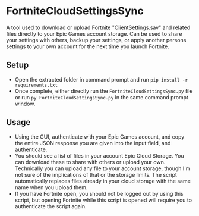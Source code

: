 # FortniteCloudSettingsSync
A tool used to download or upload Fortnite "ClientSettings.sav" and related files directly to your Epic Games account storage. Can be used to share your settings with others, backup your settings, or apply another persons settings to your own account for the next time you launch Fortnite.

## Setup
- Open the extracted folder in command prompt and run ``pip install -r requirements.txt``
- Once complete, either directly run the ``FortniteCloudSettingsSync.py`` file or run ``py FortniteCloudSettingsSync.py`` in the same command prompt window.

## Usage
- Using the GUI, authenticate with your Epic Games account, and copy the entire JSON response you are given into the input field, and authenticate.
- You should see a list of files in your account Epic Cloud Storage. You can download these to share with others or upload your own. Technically you can upload any file to your account storage, though I'm not sure of the implications of that or the storage limits. The script automatically replaces files already in your cloud storage with the same name when you upload them.
- If you have Fortnite open, you should not be logged out by using this script, but opening Fortnite while this script is opened will require you to authenticate the script again.
